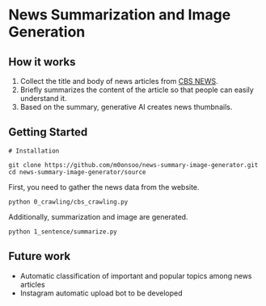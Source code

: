 # News Summarization and Image Generation

## How it works

1. Collect the title and body of news articles from [CBS NEWS](https://www.cbsnews.com/us/).
2. Briefly summarizes the content of the article so that people can easily understand it.
3. Based on the summary, generative AI creates news thumbnails.

## Getting Started

```
# Installation

git clone https://github.com/m0onsoo/news-summary-image-generator.git
cd news-summary-image-generator/source
```

First, you need to gather the news data from the website.
```
python 0_crawling/cbs_crawling.py
```
Additionally, summarization and image are generated.
```
python 1_sentence/summarize.py
```

## Future work

+ Automatic classification of important and popular topics among news articles
+ Instagram automatic upload bot to be developed
